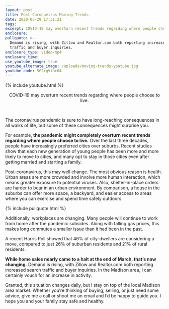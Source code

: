 ```yaml
---
layout: post
title: Post-Coronavirus Moving Trends
date: 2020-05-29 17:31:21
tags:
excerpt: COVID-19 may overturn recent trends regarding where people choose to live.
enclosure:
pullquote: >-
  Demand is rising, with Zillow and Realtor.com both reporting increased search
  traffic and buyer inquiries.
enclosure_type: video/mp4
enclosure_time:
use_youtube_image: true
youtube_alternate_image: /uploads/moving-trends-youtube.jpg
youtube_code: 5G2rgVibc64
---
```


{% include youtube.html %}

<center>COVID-19 may overturn recent trends regarding where people choose to live.</center>

&nbsp;

The coronavirus pandemic is sure to have long-reaching consequences in all walks of life, but some of these consequences might surprise you.&nbsp;

For example, **the pandemic might completely overturn recent trends regarding where people choose to live.** Over the last three decades, people have increasingly preferred cities over suburbs. Recent studies show that each new generation of young people has been more and more likely to move to cities, and many opt to stay in those cities even after getting married and starting a family.&nbsp;

Post-coronavirus, this may well change. The most obvious reason is health. Urban areas are more crowded and involve more human interaction, which means greater exposure to potential viruses. Also, shelter-in-place orders are harder to bear in an urban environment. By comparison, a house in the suburbs can offer more space, a backyard, and easier access to areas where you can exercise and spend time safely outdoors.

{% include pullquote.html %}

Additionally, workplaces are changing. Many people will continue to work from home after the pandemic subsides. Along with falling gas prices, this makes long commutes a smaller issue than it had been in the past.&nbsp;

A recent Harris Poll showed that 46% of city-dwellers are considering a move, compared to just 26% of suburban residents and 21% of rural residents.&nbsp;

**While home sales nearly came to a halt at the end of March, that’s now changing.** Demand is rising, with Zillow and Realtor.com both reporting increased search traffic and buyer inquiries. In the Madison area, I can certainly vouch for an increase in activity.&nbsp;

Granted, this situation changes daily, but I stay on top of the local Madison area market. Whether you’re thinking of buying, selling, or just need some advice, give me a call or shoot me an email and I’d be happy to guide you. I hope you and your family stay safe and healthy.&nbsp;